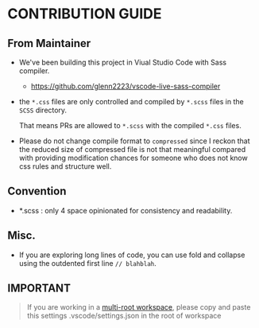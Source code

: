 # CONTRIBUTION GUIDE

## From Maintainer

- We've been building this project in Viual Studio Code with Sass compiler.

  - https://github.com/glenn2223/vscode-live-sass-compiler

- the `*.css` files are only controlled and compiled by `*.scss` files in the `SCSS` directory.

  That means PRs are allowed to `*.scss` with the compiled `*.css` files.

- Please do not change compile format to `compressed` since I reckon that the reduced size of compressed file is not that meaningful compared with providing modification chances for someone who does not know css rules and structure well.

## Convention

- *.scss : only 4 space opinionated for consistency and readability.

## Misc.

- If you are exploring long lines of code, you can use fold and collapse using the outdented first line `// blahblah`.

## IMPORTANT
> If you are working in a [multi-root workspace](https://code.visualstudio.com/docs/editor/multi-root-workspaces), please copy and paste this settings .vscode/settings.json in the root of workspace